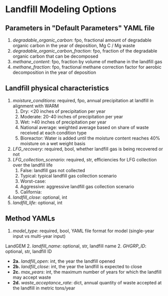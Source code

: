 # Landfill Modeling Options

## Parameters in "Default Parameters" YAML file
1. _degradable_organic_carbon_: fpo, fractional amount of degradable organic carbon in the year of
deposition, Mg C / Mg waste
2. _degradable_organic_carbon_fraction_: fpo, fraction of the degradable organic carbon that can be 
decomposed
3. _methane_content_: fpo, fraction by volume of methane in the landfill gas
4. _methane_fraction_: fpo, fractional methane correction factor for aerobic decomposition in the
year of deposition

## Landfill physical characteristics
1. _moisture_conditions_: required, fpo, annual precipitation at landfill in alignment with WARM
   1. Dry: <20 inches of precipitation per year
   3. Moderate: 20-40 inches of precipitation per year
   4. Wet: >40 inches of precipitation per year
   5. National average: weighted average based on share of waste received at each condition type
   6. Bioreactor: Water is added until the moisture content reaches 40% moisture on a
   wet weight basis
2. _LFG_recovery_: required, bool, whether landfill gas is being recovered or not
3. _LFG_collection_scenario_: required, str, efficiencies for LFG collection over the landfill life
   1. False: landfill gas not collected
   2. Typical: typical landfill gas collection scenario
   3. Worst-case:
   4. Aggressive: aggressive landfill gas collection scenario
   5. California:
4. _landfill_close_: optional, int
5. _landfill_life_: optional, int

## Method YAMLs
1. _model_type_: required, bool, YAML file format for model (single-year input vs multi-year input)

LandGEM
2. _landfill_name_: optional, str, landfill name
2. _GHGRP_ID_: optional, str, landfill ID
   - **2a.** _landfill_open_: int, the year the landfill opened
   - **2b.** _landfill_close_: int, the year the landfill is expected to close
   - **2c.** _max_years_: int, the maximum number of years for which the landfill may accept waste
   - **2d.** _waste_acceptance_rate_: dict, annual quantity of waste accepted at the landfill in metric tons/year

